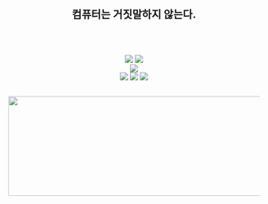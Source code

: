 <div align="center">
  <h2><br><br>컴퓨터는 거짓말하지 않는다.<br><br><br></h2>

  <div>
    <img src="https://img.shields.io/badge/Spring-6DB33F?style=for-the-badge&logo=Spring&logoColor=white"/>
    <img src="https://img.shields.io/badge/Django-092E20?style=for-the-badge&logo=django&logoColor=white"/><br>
    <img src="https://img.shields.io/badge/amazonaws-232F3E?style=for-the-badge&logo=amazonaws&logoColor=white"/><br>
    <img src="https://img.shields.io/badge/github%20actions-%232671E5.svg?style=for-the-badge&logo=githubactions&logoColor=white"/>
    <img src="https://img.shields.io/badge/docker-%230db7ed.svg?style=for-the-badge&logo=docker&logoColor=white"/>
    <img src="https://img.shields.io/badge/nginx-%23009639.svg?style=for-the-badge&logo=nginx&logoColor=white"/>
  </div>
  <h2/>

  <h2>
    <a href="https://github.com/devxb/gitanimals">
      <img src="https://render.gitanimals.org/lines/jeongheumchoi?pet-id=1" width="1000" height="200"/>
    </a>
  </h2>

</div>